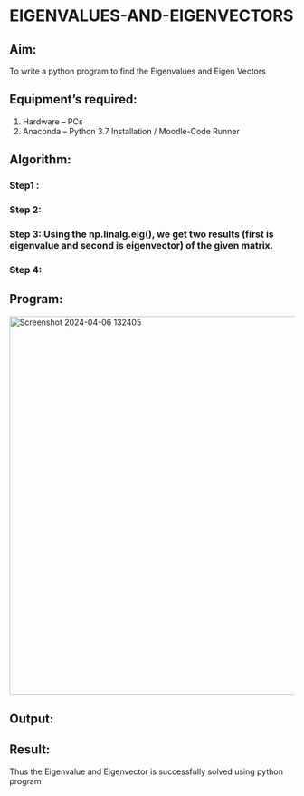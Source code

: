 # EIGENVALUES-AND-EIGENVECTORS
## Aim:
To write a python program to find the Eigenvalues and Eigen Vectors
## Equipment’s required:
1. 	Hardware – PCs
2. 	Anaconda – Python 3.7 Installation / Moodle-Code Runner
## Algorithm:
### Step1 : 
### Step 2: 
### Step 3: Using the np.linalg.eig(),  we get two results (first is eigenvalue and second is eigenvector) of the given matrix.
### Step 4: 

## Program:
<img width="668" alt="Screenshot 2024-04-06 132405" src="https://github.com/SIVAmech123/EIGENVALUES-AND-EIGENVECTORS/assets/151629067/fc13dac8-e013-4a09-9e5e-02e9bd93bfaf">



## Output:
## Result:
Thus the Eigenvalue and Eigenvector is successfully solved using python program
